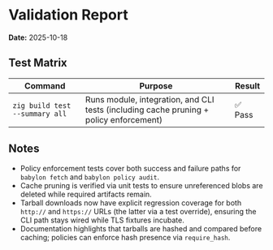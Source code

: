 # Validation Report

**Date:** 2025-10-18

## Test Matrix

| Command | Purpose | Result |
| --- | --- | --- |
| `zig build test --summary all` | Runs module, integration, and CLI tests (including cache pruning + policy enforcement) | ✅ Pass |

## Notes

- Policy enforcement tests cover both success and failure paths for `babylon fetch` and `babylon policy audit`.
- Cache pruning is verified via unit tests to ensure unreferenced blobs are deleted while required artifacts remain.
- Tarball downloads now have explicit regression coverage for both `http://` and `https://` URLs (the latter via a test override), ensuring the CLI path stays wired while TLS fixtures incubate.
- Documentation highlights that tarballs are hashed and compared before caching; policies can enforce hash presence via `require_hash`.
